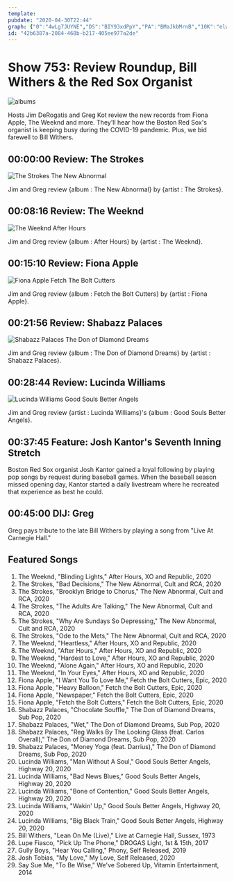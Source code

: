 ```yaml
---
template: 
pubdate: "2020-04-30T22:44"
graph: {"0":"4wLg7JUYNE","DS":"BIY93xdPpY","PA":"BMaJkbMrnB","10K":"elwMrlAWNx","1BW":"BDOWWlsqs8"}
id: "42b6387a-2084-468b-b217-405ee977a2de"
---
```






# Show 753: Review Roundup, Bill Withers & the Red Sox Organist

![albums](https://api.wbez.org/v2/images/39657081-17ee-4f2c-b434-585090ec5568.jpg?width=960&height=378&mode=ASPECT_WIDTH)

Hosts Jim DeRogatis and Greg Kot review the new records from Fiona Apple, The Weeknd and more. They'll hear how the Boston Red Sox's organist is keeping busy during the COVID-19 pandemic. Plus, we bid farewell to Bill Withers.



## 00:00:00 Review: The Strokes

![The Strokes The New Abnormal](https://static.soundopinions.org/assets/753/01.jpg)

Jim and Greg review {album : The New Abnormal} by {artist : The Strokes}.



## 00:08:16 Review: The Weeknd

![The Weeknd After Hours](https://static.soundopinions.org/assets/753/DS12.jpg)

Jim and Greg review {album : After Hours} by {artist : The Weeknd}.



## 00:15:10 Review: Fiona Apple

![Fiona Apple Fetch The Bolt Cutters](https://static.soundopinions.org/assets/753/PA1.jpg)

Jim and Greg review {album : Fetch the Bolt Cutters} by {artist : Fiona Apple}.



## 00:21:56 Review: Shabazz Palaces

![Shabazz Palaces The Don of Diamond Dreams](https://static.soundopinions.org/assets/753/10K1.jpg)

Jim and Greg review {album : The Don of Diamond Dreams} by {artist : Shabazz Palaces}.



## 00:28:44 Review: Lucinda Williams

![Lucinda Williams Good Souls Better Angels](https://static.soundopinions.org/assets/753/1BW1.jpg)

Jim and Greg review {artist : Lucinda Williams}'s {album : Good Souls Better Angels}.



## 00:37:45 Feature: Josh Kantor's Seventh Inning Stretch

Boston Red Sox organist Josh Kantor gained a loyal following by playing pop songs by request during baseball games. When the baseball season missed opening day, Kantor started a daily livestream where he recreated that experience as best he could.



## 00:45:00 DIJ: Greg

Greg pays tribute to the late Bill Withers by playing a song from "Live At Carnegie Hall."



## Featured Songs

1. The Weeknd, "Blinding Lights," After Hours, XO and Republic, 2020
2. The Strokes, "Bad Decisions," The New Abnormal, Cult and RCA, 2020
3. The Strokes, "Brooklyn Bridge to Chorus," The New Abnormal, Cult and RCA, 2020
4. The Strokes, "The Adults Are Talking," The New Abnormal, Cult and RCA, 2020
5. The Strokes, "Why Are Sundays So Depressing," The New Abnormal, Cult and RCA, 2020
6. The Strokes, "Ode to the Mets," The New Abnormal, Cult and RCA, 2020
7. The Weeknd, "Heartless," After Hours, XO and Republic, 2020
8. The Weeknd, "After Hours," After Hours, XO and Republic, 2020
9. The Weeknd, "Hardest to Love," After Hours, XO and Republic, 2020
10. The Weeknd, "Alone Again," After Hours, XO and Republic, 2020
11. The Weeknd, "In Your Eyes," After Hours, XO and Republic, 2020
12. Fiona Apple, "I Want You To Love Me," Fetch the Bolt Cutters, Epic, 2020
13. Fiona Apple, "Heavy Balloon," Fetch the Bolt Cutters, Epic, 2020
14. Fiona Apple, "Newspaper," Fetch the Bolt Cutters, Epic, 2020
15. Fiona Apple, "Fetch the Bolt Cutters," Fetch the Bolt Cutters, Epic, 2020
16. Shabazz Palaces, "Chocolate Souffle," The Don of Diamond Dreams, Sub Pop, 2020
17. Shabazz Palaces, "Wet," The Don of Diamond Dreams, Sub Pop, 2020
18. Shabazz Palaces, "Reg Walks By The Looking Glass (feat. Carlos Overall)," The Don of Diamond Dreams, Sub Pop, 2020
19. Shabazz Palaces, "Money Yoga (feat. Darrius)," The Don of Diamond Dreams, Sub Pop, 2020
20. Lucinda Williams, "Man Without A Soul," Good Souls Better Angels, Highway 20, 2020
21. Lucinda Williams, "Bad News Blues," Good Souls Better Angels, Highway 20, 2020
22. Lucinda Williams, "Bone of Contention," Good Souls Better Angels, Highway 20, 2020
23. Lucinda Williams, "Wakin' Up," Good Souls Better Angels, Highway 20, 2020
24. Lucinda Williams, "Big Black Train," Good Souls Better Angels, Highway 20, 2020
25. Bill Withers, "Lean On Me (Live)," Live at Carnegie Hall, Sussex, 1973
26. Lupe Fiasco, "Pick Up The Phone," DROGAS Light, 1st & 15th, 2017
27. Gully Boys, "Hear You Calling," Phony, Self Released, 2019
28. Josh Tobias, "My Love," My Love, Self Released, 2020
29. Say Sue Me, "To Be Wise," We've Sobered Up, Vitamin Entertainment, 2014